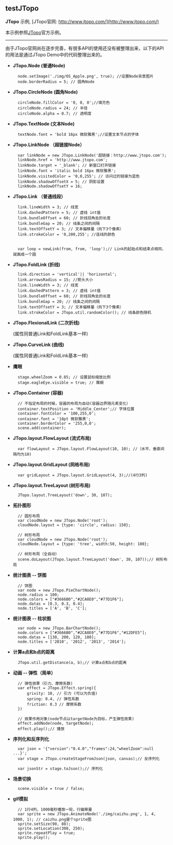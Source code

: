 ## testJTopo ##

**JTopo** 示例, [JTopo官网: http://www.jtopo.com/](http://www.jtopo.com/)

本示例参照[JTopo](http://www.jtopo.com/demo/helloworld.html)官方示例。

----------

由于JTopo官网尚在逐步完善，有很多API的使用还没有被整理出来，以下的API的用法是通过JTopo Demo中的代码整理出来的。

- **JTopo.Node (普通Node)**
	
	    node.setImage('./img/OS_Apple.png', true); //设置Node背景图片
    	node.borderRadius = 5; // 圆角Node


- **JTopo.CircleNode (圆角Node)**

		circleNode.fillColor = '0, 0, 0';//填充色
		circleNode.radius = 24; // 半径
		circleNode.alpha = 0.7; // 透明度


- **JTopo.TextNode (文本Node)**

		textNode.font = 'bold 16px 微软雅黑';//设置文本节点的字体


- **JTopo.LinkNode （超链接Node）**

        var linkNode = new JTopo.LinkNode('超链接：http://www.jtopo.com');
        linkNode.href = 'http://www.jtopo.com';
        linkNode.target = '_blank'; // 新窗口打开链接
        linkNode.font = 'italic bold 16px 微软雅黑';
        linkNode.visitedColor = '0,0,255'; // 访问过的链接为蓝色
        linkNode.shadowOffsetX = 5; // 阴影设置
        linkNode.shadowOffsetY = 16;


- **JTopo.Link （普通线段）**

        link.lineWidth = 3; // 线宽
        link.dashedPattern = 5; // 虚线 int值
        link.bundleOffset = 60; // 折线拐角处的长度
        link.bundleGap = 20; // 线条之间的间隔
        link.textOffsetY = 3; // 文本偏移量（向下3个像素）
        link.strokeColor = '0,200,255'; //连线的颜色

		
		var loop = newLink(from, from, 'loop');// Link的起始点和结束点相同，就画成一个圆


- **JTopo.FoldLink (折线)**

        link.direction = 'vertical'|| 'horizontal';
        link.arrowsRadius = 15; //箭头大小
        link.lineWidth = 3; // 线宽
        link.dashedPattern = 3; // 虚线 int值
        link.bundleOffset = 60; // 折线拐角处的长度
        link.bundleGap = 20; // 线条之间的间隔
        link.textOffsetY = 3; // 文本偏移量（向下3个像素）
        link.strokeColor = JTopo.util.randomColor(); // 线条颜色随机


- **JTopo.FlexionalLink (二次折线)**

	(属性同普通Link和FoldLink基本一样)


- **JTopo.CurveLink (曲线)**

	(属性同普通Link和FoldLink基本一样)


- **鹰眼**

        stage.wheelZoom = 0.85; // 设置鼠标缩放比例
        stage.eagleEye.visible = true; // 鹰眼


- **JTopo.Container (容器)**

		// 不指定布局的时候，容器的布局为自动(容器边界随元素变化）
        container.textPosition = 'Middle_Center';// 字体位置
        container.fontColor = '100,255,0';
        container.font = '18pt 微软雅黑';
        container.borderColor = '255,0,0';
        scene.add(container);


- **JTopo.layout.FlowLayout (流式布局)**
           
		var flowLayout = JTopo.layout.FlowLayout(10, 10); //（水平、垂直间隔均为10)


+ **JTopo.layout.GridLayout (网格布局)**

		var gridLayout = JTopo.layout.GridLayout(4, 3);//(4行3列)


* **JTopo.layout.TreeLayout (树形布局)**

		JTopo.layout.TreeLayout('down', 30, 107);


- **拓扑图形**

        // 圆形布局
        var cloudNode = new JTopo.Node('root');
        cloudNode.layout = {type: 'circle', radius: 150};

        // 树形布局
        var cloudNode = new JTopo.Node('root');
        cloudNode.layout = {type: 'tree', width:50, height: 100};
        
		// 树形布局（全自动）
        scene.doLayout(JTopo.layout.TreeLayout('down', 30, 107));// 树形布局


- **统计图表 -- 饼图**

        // 饼图
        var node = new JTopo.PieChartNode();
        node.radius = 100;           
		node.colors = ["#3666B0","#2CA8E0","#77D1F6"];
        node.datas = [0.3, 0.3, 0.4];
        node.titles = ['A', 'B', 'C'];


- **统计图表 -- 柱状图**

		var node = new JTopo.BarChartNode();     
        node.colors = ["#3666B0","#2CA8E0","#77D1F6","#12DFE5"];
        node.datas = [130, 200, 120, 180];
        node.titles = ['2010', '2012', '2013', '2014'];


- **计算a点和b点的距离**

		JTopo.util.getDistance(a, b);// 计算a点和b点的距离


- **动画 -- 弹性（简单）**

        // 弹性效果（引力、摩擦系数)
        var effect = JTopo.Effect.spring({
        	grivity: 10, // 引力 (可以为负值)
     		spring: 0.4, // 弹性系数
     		friction: 0.3 // 摩擦系数
     	})

     	// 效果作用对象(node节点以targetNode为目标，产生弹性效果)
     	effect.addNode(node, targetNode);
     	effect.play();// 播放


- **序列化和反序列化**

		var json = '{"version":"0.4.0","frames":24,"wheelZoom":null ...}';
		var stage = JTopo.createStageFromJson(json, canvas);// 反序列化
     
		var jsonStr = stage.toJson();// 序列化


+ **场景切换**

		scene.visible = true / false;


- **gif模拟**

		// 1行4列，1000毫秒播放一轮，行偏移量           
		var sprite = new JTopo.AnimateNode('./img/caizhu.png', 1, 4, 1000, 1); // caizhu.png是个sprite图
		sprite.setSize(90, 88);
		sprite.setLocation(300, 250);
		sprite.repeatPlay = true;
		sprite.play(); 
